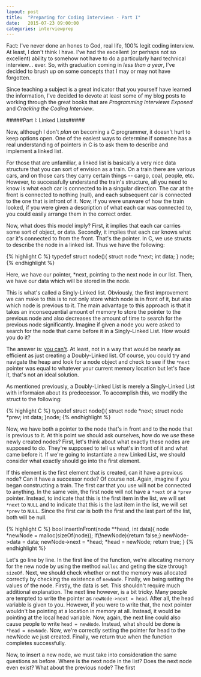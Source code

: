 ```yaml
---
layout: post
title:  "Preparing for Coding Interviews - Part I"
date:   2015-07-23 09:00:00
categories: interviewprep
---
```


Fact: I've never done an hones to God, real life, 100% legit coding interview. At least, I don't think I have. I've had the excellent (or perhaps not so excellent) ability to somehow not have to do a particularly hard technical interview... ever. So, with graduation coming in _less than a year_, I've decided to brush up on some concepts that I may or may not have forgotten.

Since teaching a subject is a great indicator that you yourself have learned the information, I've decided to devote at least some of my blog posts to working through the great books that are _Programming Interviews Exposed_ and _Cracking the Coding Interview_.

#####Part I: Linked Lists#####

Now, although I don't _plan_ on becoming a C programmer, it doesn't hurt to keep options open. One of the easiest ways to determine if someone has a real understanding of pointers in C is to ask them to describe and implement a linked list.

For those that are unfamiliar, a linked list is basically a very nice data structure that you can sort of envision as a train. On a train there are various cars, and on those cars they carry certain things -- cargo, coal, people, etc. However, to successfully understand the train's structure, all you need to know is what each car is connected to in a singular direction. The car at the front is connected to nothing (null), and each subsequent car is connected to the one that is infront of it. Now, if you were unaware of how the train looked, if you were given a description of what each car was connected to, you could easily arrange them in the correct order.

Now, what does this model imply? First, it implies that each car carries some sort of object, or data. Secondly, it implies that each car knows what car it's connected to from the front. That's the pointer. In C, we use structs to describe the node in a linked list. Thus we have the following:

{% highlight C %}
typedef struct node(){
	 	struct node *next;
	 	int data;
} node;
{% endhighlight %}

Here, we have our pointer, *next, pointing to the next node in our list. Then, we have our data which will be stored in the node.

This is what's called a Singly-Linked list. Obviously, the first improvement we can make to this is to not only store which node is in front of it, but also which node is previous to it. The main advantage to this approach is that it takes an inconsequential amount of memory to store the pointer to the previous node and also decreases the amount of time to search for the previous node significantly. Imagine if given a node you were asked to search for the node that came before it in a Singly-Linked List. How would you do it? 

The answer is: [you can't](http://stackoverflow.com/questions/7198508/given-a-node-how-can-i-find-previous-node-in-a-singly-linked-list). At least, not in a way that would be nearly as efficient as just creating a Doubly-Linked list. Of course, you could try and navigate the heap and look for a node object and check to see if the `*next` pointer was equal to whatever your current memory location but let's face it, that's not an ideal solution.

As mentioned previously, a Doubly-Linked List is merely a Singly-Linked List with informaion about its predecessor. To accomplish this, we modify the struct to the following:

{% highlight C %}
typedef struct node(){
	struct node *next;
	struct node *prev;
	int data;
}node;
{% endhighlight %}

Now, we have both a pointer to the node that's in front and to the node that is previous to it. At this point we should ask ourselves, how do we _use_ these newly created nodes? First, let's think about what exactly these nodes are supposed to do. They're supposed to tell us what's in front of it and what came before it. If we're going to instantiate a new Linked List, we should consider what exactly should go into the first element.

If this element is the first element that is created, can it have a previous node? Can it have a successor node? Of course not. Again, imagine if you began constructing a train. The first car that you use will not be connected to anything. In the same vein, the first node will not have a `*next` or a `*prev` pointer. Instead, to indicate that this is the first item in the list, we will set `*next` to `NULL` and to indicate that this is the last item in the list, we will set `*prev` to `NULL`. Since the first car is both the first and the last part of the list, both will be null.

{% highlight C %}
bool insertInFront(node  **head, int data){
	node *newNode = malloc(sizeOf(node));
	If(!newNode){return false;}
	newNode->data = data;
	newNode->next = *head;
	*head = newNode;
	return true;
}
{% endhighlight %}

Let's go line by line. In the first line of the function, we're allocating memory for the new node by using the method `malloc` and geting the size through `sizeOf`. Next, we should check whether or not the memory was allocated correctly by checking the existence of `newNode`. Finally, we being setting the values of the node. Firstly, the data is set. This shouldn't require much additional explanation. The next line however, is a bit tricky. Many people are tempted to write the pointer as `newNode->next = head`. After all, the head variable is given to you. However, if you were to write that, the next pointer wouldn't be pointing at a location in memory at all. Instead, it would be pointing at the local head variable. Now, again, the next line could also cause people to write `head = newNode`. Instead, what should be done is `*head = newNode`. Now, we're correctly setting the pointer for head to the newNode we just created. Finally, we return true when the function completes successfully.

Now, to insert a new node, we must take into consideration the same questions as before. Where is the next node in the list? Does the next node even exist? What about the previous node? The first 